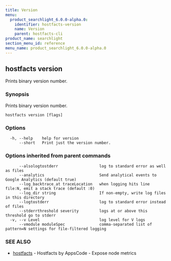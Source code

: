 ```yaml
---
title: Version
menu:
  product_searchlight_6.0.0-alpha.0:
    identifier: hostfacts-version
    name: Version
    parent: hostfacts-cli
product_name: searchlight
section_menu_id: reference
menu_name: product_searchlight_6.0.0-alpha.0
---
```

## hostfacts version

Prints binary version number.

### Synopsis

Prints binary version number.

```
hostfacts version [flags]
```

### Options

```
  -h, --help    help for version
      --short   Print just the version number.
```

### Options inherited from parent commands

```
      --alsologtostderr                  log to standard error as well as files
      --analytics                        Send analytical events to Google Analytics (default true)
      --log_backtrace_at traceLocation   when logging hits line file:N, emit a stack trace (default :0)
      --log_dir string                   If non-empty, write log files in this directory
      --logtostderr                      log to standard error instead of files
      --stderrthreshold severity         logs at or above this threshold go to stderr
  -v, --v Level                          log level for V logs
      --vmodule moduleSpec               comma-separated list of pattern=N settings for file-filtered logging
```

### SEE ALSO

* [hostfacts](/docs/reference/hostfacts/hostfacts.md)	 - Hostfacts by AppsCode - Expose node metrics

